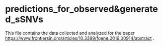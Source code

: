 # predictions_for_observed&generated_sSNVs
This file contains the data collected and analyzed for the paper https://www.frontiersin.org/articles/10.3389/fgene.2019.00914/abstract . 
